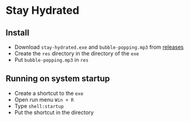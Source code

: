 # Stay Hydrated

## Install
- Download `stay-hydrated.exe` and `bubble-popping.mp3` from [releases](https://github.com/kbohdanowicz/stay-hydrated/releases/)
- Create the `res` directory in the directory of the `exe`
- Put `bubble-popping.mp3` in `res`

## Running on system startup
- Create a shortcut to the `exe`
- Open run menu `Win + R`
- Type `shell:startup`
- Put the shortcut in the directory
